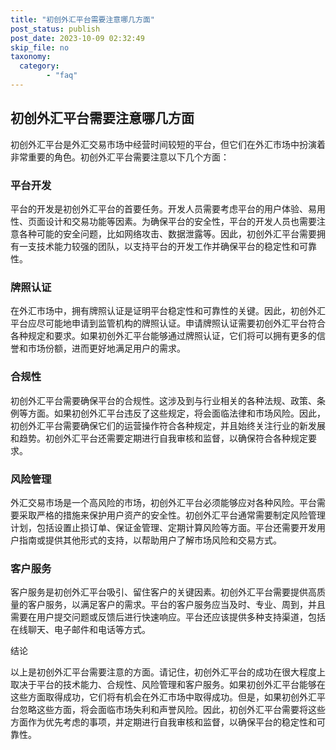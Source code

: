 ```yaml
---
title: "初创外汇平台需要注意哪几方面"
post_status: publish
post_date: 2023-10-09 02:32:49
skip_file: no
taxonomy:
  category:
        - "faq"
---
```


## 初创外汇平台需要注意哪几方面

初创外汇平台是外汇交易市场中经营时间较短的平台，但它们在外汇市场中扮演着非常重要的角色。初创外汇平台需要注意以下几个方面：

### 平台开发

平台的开发是初创外汇平台的首要任务。开发人员需要考虑平台的用户体验、易用性、页面设计和交易功能等因素。为确保平台的安全性，平台的开发人员也需要注意各种可能的安全问题，比如网络攻击、数据泄露等。因此，初创外汇平台需要拥有一支技术能力较强的团队，以支持平台的开发工作并确保平台的稳定性和可靠性。

### 牌照认证

在外汇市场中，拥有牌照认证是证明平台稳定性和可靠性的关键。因此，初创外汇平台应尽可能地申请到监管机构的牌照认证。申请牌照认证需要初创外汇平台符合各种规定和要求。如果初创外汇平台能够通过牌照认证，它们将可以拥有更多的信誉和市场份额，进而更好地满足用户的需求。

### 合规性

初创外汇平台需要确保平台的合规性。这涉及到与行业相关的各种法规、政策、条例等方面。如果初创外汇平台违反了这些规定，将会面临法律和市场风险。因此，初创外汇平台需要确保它们的运营操作符合各种规定，并且始终关注行业的新发展和趋势。初创外汇平台还需要定期进行自我审核和监督，以确保符合各种规定要求。

### 风险管理

外汇交易市场是一个高风险的市场，初创外汇平台必须能够应对各种风险。平台需要采取严格的措施来保护用户资产的安全性。初创外汇平台通常需要制定风险管理计划，包括设置止损订单、保证金管理、定期计算风险等方面。平台还需要开发用户指南或提供其他形式的支持，以帮助用户了解市场风险和交易方式。

### 客户服务

客户服务是初创外汇平台吸引、留住客户的关键因素。初创外汇平台需要提供高质量的客户服务，以满足客户的需求。平台的客户服务应当及时、专业、周到，并且需要在用户提交问题或反馈后进行快速响应。平台还应该提供多种支持渠道，包括在线聊天、电子邮件和电话等方式。

结论

以上是初创外汇平台需要注意的方面。请记住，初创外汇平台的成功在很大程度上取决于平台的技术能力、合规性、风险管理和客户服务。如果初创外汇平台能够在这些方面取得成功，它们将有机会在外汇市场中取得成功。但是，如果初创外汇平台忽略这些方面，将会面临市场失利和声誉风险。因此，初创外汇平台需要将这些方面作为优先考虑的事项，并定期进行自我审核和监督，以确保平台的稳定性和可靠性。
